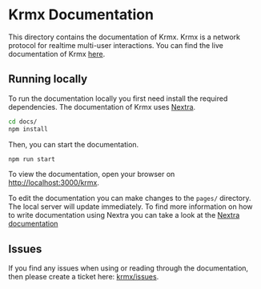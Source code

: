 # Krmx Documentation
This directory contains the documentation of Krmx. Krmx is a network protocol for realtime multi-user interactions. You can find the live documentation of Krmx [here](https://simonkarman.github.io/krmx).

## Running locally
To run the documentation locally you first need install the required dependencies. The documentation of Krmx uses [Nextra](https://nextra.site).
```bash
cd docs/
npm install
```

Then, you can start the documentation.
```bash
npm run start
```

To view the documentation, open your browser on [http://localhost:3000/krmx](http://localhost:3000/krmx).

To edit the documentation you can make changes to the `pages/` directory. The local server will update immediately. To find more information on how to write documentation using Nextra you can take a look at the [Nextra documentation](https://nextra.site/docs)

## Issues
If you find any issues when using or reading through the documentation, then please create a ticket here: [krmx/issues](https://github.com/simonkarman/krmx/issues).
